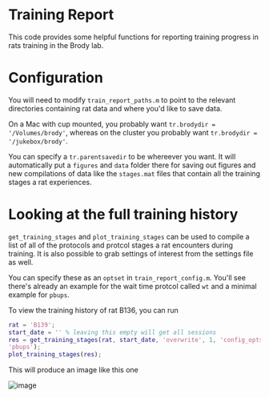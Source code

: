 # Training Report

This code provides some helpful functions for reporting training progress in 
rats training in the Brody lab.

# Configuration

You will need to modify `train_report_paths.m` to point to the
relevant directories containing rat data and where you'd like to save data. 

On a Mac with cup mounted, you probably want
`tr.brodydir = '/Volumes/brody'`, whereas on the cluster you
probably want `tr.brodydir = '/jukebox/brody'`.

You can specify a `tr.parentsavedir` to be whereever you want. It will
automatically put a `figures` and `data` folder there for saving out
figures and new compilations of data like the `stages.mat` files that
contain all the training stages a rat experiences.

# Looking at the full training history

`get_training_stages` and `plot_training_stages` can be used to 
compile a list of all of the protocols and protcol stages a rat encounters 
during training. It is also possible to grab settings of interest from
the settings file as well. 

You can specify these as an `optset` in `train_report_config.m`.
You'll see there's already an example for the wait time protcol called
`wt` and a minimal example for `pbups`. 

To view the training history of rat B136, you can run

```matlab
rat = 'B139';
start_date = '' % leaving this empty will get all sessions
res = get_training_stages(rat, start_date, 'overwrite', 1, 'config_optset',
'pbups');
plot_training_stages(res);
``` 

This will produce an image like this one

![image](https://user-images.githubusercontent.com/7471909/222270642-dc6f4432-da08-4e9b-b0d1-b35516da323a.png)


